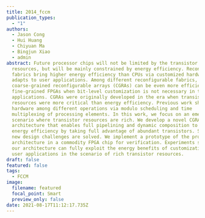 ```yaml
---
title: 2014_fccm
publication_types:
  - "1"
authors:
  - Jason Cong
  - Hui Huang
  - Chiyuan Ma
  - Bingjun Xiao
  - admin
abstract: Future processor chips will not be limited by the transistor
  resources, but will be mainly constrained by energy efficiency. Reconfigurable
  fabrics bring higher energy efficiency than CPUs via customized hardware that
  adapts to user applications. Among different reconfigurable fabrics,
  coarse-grained reconfigurable arrays (CGRAs) can be even more efficient than
  fine-grained FPGAs when bit-level customization is not necessary in target
  applications. CGRAs were originally developed in the era when transistor
  resources were more critical than energy efficiency. Previous work shares
  hardware among different operations via modulo scheduling and time
  multiplexing of processing elements. In this work, we focus on an emerging
  scenario where transistor resources are rich. We develop a novel CGRA
  architecture that enables full pipelining and dynamic composition to improve
  energy efficiency by taking full advantage of abundant transistors. Several
  new design challenges are solved. We implement a prototype of the proposed
  architecture in a commodity FPGA chip for verification. Experiments show that
  our architecture can fully exploit the energy benefits of customization for
  user applications in the scenario of rich transistor resources.
draft: false
featured: false
tags:
  - FCCM
image:
  filename: featured
  focal_point: Smart
  preview_only: false
date: 2021-08-17T11:12:17.735Z
---
```

